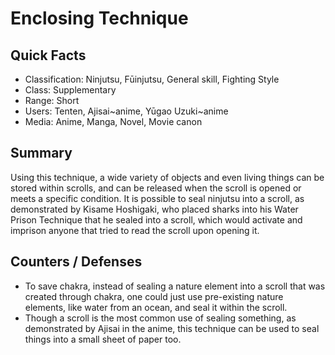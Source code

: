 # Enclosing Technique

## Quick Facts
- Classification: Ninjutsu, Fūinjutsu, General skill, Fighting Style
- Class: Supplementary
- Range: Short
- Users: Tenten, Ajisai~anime, Yūgao Uzuki~anime<!-- Do not add other users, Tenten, Ajisai and Yūgao are only listed because this technique is their speciality -->
- Media: Anime, Manga, Novel, Movie canon

## Summary
Using this technique, a wide variety of objects and even living things can be stored within scrolls, and can be released when the scroll is opened or meets a specific condition. It is possible to seal ninjutsu into a scroll, as demonstrated by Kisame Hoshigaki, who placed sharks into his Water Prison Technique that he sealed into a scroll, which would activate and imprison anyone that tried to read the scroll upon opening it.

## Counters / Defenses
- To save chakra, instead of sealing a nature element into a scroll that was created through chakra, one could just use pre-existing nature elements, like water from an ocean, and seal it within the scroll.
- Though a scroll is the most common use of sealing something, as demonstrated by Ajisai in the anime, this technique can be used to seal things into a small sheet of paper too.
